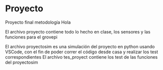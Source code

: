 # Proyecto
Proyecto final metodología
Hola

El archivo proyecto contiene todo lo hecho en clase, los sensores y las funciones para el grovepi

El archivo proyectosim es una simulación del proyecto en python usando VSCode, con el fin de poder correr el código desde casa y realizar los test correspondientes
El archivo tes_proyect contiene los test de las funciones del proyectosim

